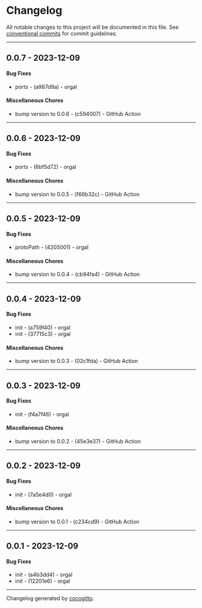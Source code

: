 # Changelog
All notable changes to this project will be documented in this file. See [conventional commits](https://www.conventionalcommits.org/) for commit guidelines.

- - -
## 0.0.7 - 2023-12-09
#### Bug Fixes
- ports - (a987d9a) - orgal
#### Miscellaneous Chores
- bump version to 0.0.6 - (c594007) - GitHub Action
- - -

## 0.0.6 - 2023-12-09
#### Bug Fixes
- ports - (6bf5d72) - orgal
#### Miscellaneous Chores
- bump version to 0.0.5 - (f66b32c) - GitHub Action
- - -

## 0.0.5 - 2023-12-09
#### Bug Fixes
- protoPath - (4205001) - orgal
#### Miscellaneous Chores
- bump version to 0.0.4 - (cb94fa4) - GitHub Action
- - -

## 0.0.4 - 2023-12-09
#### Bug Fixes
- init - (a759f40) - orgal
- init - (37715c3) - orgal
#### Miscellaneous Chores
- bump version to 0.0.3 - (02c1fda) - GitHub Action
- - -

## 0.0.3 - 2023-12-09
#### Bug Fixes
- init - (f4a7f46) - orgal
#### Miscellaneous Chores
- bump version to 0.0.2 - (45e3e37) - GitHub Action
- - -

## 0.0.2 - 2023-12-09
#### Bug Fixes
- init - (7a5e4d0) - orgal
#### Miscellaneous Chores
- bump version to 0.0.1 - (c234cd9) - GitHub Action
- - -

## 0.0.1 - 2023-12-09
#### Bug Fixes
- init - (a4b3dd4) - orgal
- init - (12201e6) - orgal
- - -

Changelog generated by [cocogitto](https://github.com/cocogitto/cocogitto).
